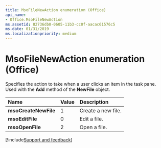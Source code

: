 ```yaml
---
title: MsoFileNewAction enumeration (Office)
api_name:
- Office.MsoFileNewAction
ms.assetid: 82736db0-0605-11b3-cc0f-aacac61576c5
ms.date: 01/31/2019
ms.localizationpriority: medium
---
```



# MsoFileNewAction enumeration (Office)

Specifies the action to take when a user clicks an item in the task pane. Used with the **Add** method of the **NewFile** object.

|Name|Value|Description|
|:-----|:-----|:-----|
|**msoCreateNewFile**|1|Create a new file.|
|**msoEditFile**|0|Edit a file.|
|**msoOpenFile**|2|Open a file.|

[!include[Support and feedback](~/includes/feedback-boilerplate.md)]